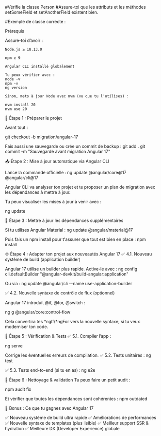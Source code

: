 #Vérifie la classe Person
#Assure-toi que les attributs et les méthodes setSomeField et setAnotherField existent bien.

#Exemple de classe correcte :

Prérequis

Assure-toi d’avoir :

    Node.js ≥ 18.13.0

    npm ≥ 9

    Angular CLI installé globalement

    Tu peux vérifier avec :
    node -v
    npm -v
    ng version

    Sinon, mets à jour Node avec nvm (vu que tu l’utilises) :

    nvm install 20
    nvm use 20

🔁 Étape 1 : Préparer le projet

Avant tout :

git checkout -b migration/angular-17

Fais aussi une sauvegarde ou crée un commit de backup :
git add .
git commit -m "Sauvegarde avant migration Angular 17"

📥 Étape 2 : Mise à jour automatique via Angular CLI

Lance la commande officielle :
ng update @angular/core@17 @angular/cli@17

Angular CLI va analyser ton projet et te proposer un plan de migration avec les dépendances à mettre à jour.

Tu peux visualiser les mises à jour à venir avec :

ng update

🧱 Étape 3 : Mettre à jour les dépendances supplémentaires

Si tu utilises Angular Material :
ng update @angular/material@17

Puis fais un npm install pour t'assurer que tout est bien en place :
npm install

⚙️ Étape 4 : Adapter ton projet aux nouveautés Angular 17
✅ 4.1. Nouveau système de build (application builder)

Angular 17 utilise un builder plus rapide. Active-le avec :
ng config cli.defaultBuilder "@angular-devkit/build-angular:application"

Ou via :
ng update @angular/cli --name use-application-builder


✅ 4.2. Nouvelle syntaxe de contrôle de flux (optionnel)

Angular 17 introduit @if, @for, @switch :

ng g @angular/core:control-flow

Cela convertira tes *ngIf/*ngFor vers la nouvelle syntaxe, si tu veux moderniser ton code.

🧪 Étape 5 : Vérification & Tests
✅ 5.1. Compiler l’app :

ng serve

Corrige les éventuelles erreurs de compilation.
✅ 5.2. Tests unitaires :
ng test

✅ 5.3. Tests end-to-end (si tu en as) :
ng e2e

🧹 Étape 6 : Nettoyage & validation
Tu peux faire un petit audit :

npm audit fix

Et vérifier que toutes les dépendances sont cohérentes :
npm outdated

🎁 Bonus : Ce que tu gagnes avec Angular 17

✅ Nouveau système de build ultra rapide
✅ Améliorations de performances
✅ Nouvelle syntaxe de templates (plus lisible)
✅ Meilleur support SSR & hydration
✅ Meilleure DX (Developer Experience) globale